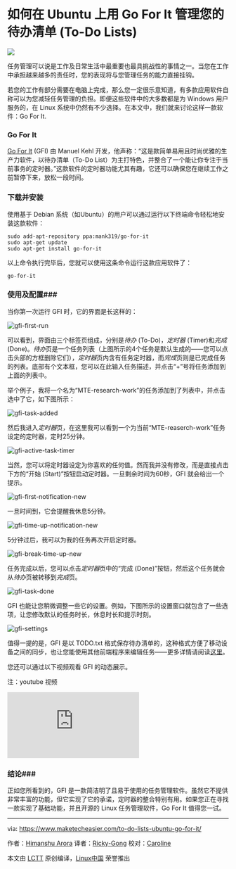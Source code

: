如何在 Ubuntu 上用 Go For It 管理您的待办清单 (To-Do Lists)
================================================================================
![](https://www.maketecheasier.com/assets/uploads/2015/10/gfi-featured1.jpg)

任务管理可以说是工作及日常生活中最重要也最具挑战性的事情之一。当您在工作中承担越来越多的责任时，您的表现将与您管理任务的能力直接挂钩。

若您的工作有部分需要在电脑上完成，那么您一定很乐意知道，有多款应用软件自称可以为您减轻任务管理的负担。即便这些软件中的大多数都是为 Windows 用户服务的，在 Linux 系统中仍然有不少选择。在本文中，我们就来讨论这样一款软件：Go For It.

### Go For It ###

[Go For It][1] (GFI) 由 Manuel Kehl 开发，他声称：“这是款简单易用且时尚优雅的生产力软件，以待办清单（To-Do List）为主打特色，并整合了一个能让你专注于当前事务的定时器。”这款软件的定时器功能尤其有趣，它还可以确保您在继续工作之前暂停下来，放松一段时间。

### 下载并安装 ###

使用基于 Debian 系统（如Ubuntu）的用户可以通过运行以下终端命令轻松地安装这款软件：

    sudo add-apt-repository ppa:mank319/go-for-it
    sudo apt-get update
    sudo apt-get install go-for-it

以上命令执行完毕后，您就可以使用这条命令运行这款应用软件了：

    go-for-it

### 使用及配置###

当你第一次运行 GFI 时，它的界面是长这样的：

![gfi-first-run](https://www.maketecheasier.com/assets/uploads/2015/10/gfi-first-run1.png)

可以看到，界面由三个标签页组成，分别是*待办* (To-Do)，*定时器* (Timer)和*完成* (Done)。*待办*页是一个任务列表（上图所示的4个任务是默认生成的——您可以点击头部的方框删除它们），*定时器*页内含有任务定时器，而*完成*页则是已完成任务的列表。底部有个文本框，您可以在此输入任务描述，并点击“+”号将任务添加到上面的列表中。

举个例子，我将一个名为“MTE-research-work”的任务添加到了列表中，并点击选中了它，如下图所示：

![gfi-task-added](https://www.maketecheasier.com/assets/uploads/2015/10/gfi-task-added1.png)

然后我进入*定时器*页，在这里我可以看到一个为当前“MTE-reaserch-work”任务设定的定时器，定时25分钟。

![gfi-active-task-timer](https://www.maketecheasier.com/assets/uploads/2015/10/gfi-active-task-timer.png)

当然，您可以将定时器设定为你喜欢的任何值。然而我并没有修改，而是直接点击下方的“开始 (Start)”按钮启动定时器。一旦剩余时间为60秒，GFI 就会给出一个提示。

![gfi-first-notification-new](https://www.maketecheasier.com/assets/uploads/2015/10/gfi-first-notification-new.jpg)

一旦时间到，它会提醒我休息5分钟。

![gfi-time-up-notification-new](https://www.maketecheasier.com/assets/uploads/2015/10/gfi-time-up-notification-new.jpg)

5分钟过后，我可以为我的任务再次开启定时器。

![gfi-break-time-up-new](https://www.maketecheasier.com/assets/uploads/2015/10/gfi-break-time-up-new.jpg)

任务完成以后，您可以点击*定时器*页中的“完成 (Done)”按钮，然后这个任务就会从*待办*页被转移到*完成*页。

![gfi-task-done](https://www.maketecheasier.com/assets/uploads/2015/10/gfi-task-done1.png)

GFI 也能让您稍微调整一些它的设置。例如，下图所示的设置窗口就包含了一些选项，让您修改默认的任务时长，休息时长和提示时刻。

![gfi-settings](https://www.maketecheasier.com/assets/uploads/2015/10/gfi-settings1.png)

值得一提的是，GFI 是以 TODO.txt 格式保存待办清单的，这种格式方便了移动设备之间的同步，也让您能使用其他前端程序来编辑任务——更多详情请阅读[这里][2]。

您还可以通过以下视频观看 GFI 的动态展示。

注：youtube 视频
<iframe frameborder="0" src="http://www.youtube.com/embed/mnw556C9FZQ?autoplay=1&amp;autohide=2&amp;border=1&amp;wmode=opaque&amp;enablejsapi=1&amp;controls=1&amp;showinfo=0" id="youtube-iframe"></iframe>

### 结论###

正如您所看到的，GFI 是一款简洁明了且易于使用的任务管理软件。虽然它不提供非常丰富的功能，但它实现了它的承诺，定时器的整合特别有用。如果您正在寻找一款实现了基础功能，并且开源的 Linux 任务管理软件，Go For It 值得您一试。

--------------------------------------------------------------------------------

via: https://www.maketecheasier.com/to-do-lists-ubuntu-go-for-it/

作者：[Himanshu Arora][a]
译者：[Ricky-Gong](https://github.com/Ricky-Gong)
校对：[Caroline](https://github.com/carolinewuyan)

本文由 [LCTT](https://github.com/LCTT/TranslateProject) 原创编译，[Linux中国](https://linux.cn/) 荣誉推出

[a]:https://www.maketecheasier.com/author/himanshu/
[1]:http://manuel-kehl.de/projects/go-for-it/
[2]:http://todotxt.com/
